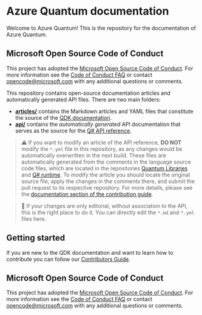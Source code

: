 # Azure Quantum documentation

Welcome to Azure Quantum! This is the repository for the documentation of Azure Quantum.

## Microsoft Open Source Code of Conduct
This project has adopted the [Microsoft Open Source Code of Conduct](https://opensource.microsoft.com/codeofconduct/).
For more information see the [Code of Conduct FAQ](https://opensource.microsoft.com/codeofconduct/faq/) or contact [opencode@microsoft.com](mailto:opencode@microsoft.com) with any additional questions or comments. 

This repository contains open-source documentation articles and automatically generated API files.  There are two main folders:
- **[articles/](./articles)** contains the Markdown articles and YAML files that constitute the source of the [QDK documentation](https://docs.microsoft.com/azure/quantum/).
- **[api/](./api)** contains the *automatically generated* API documentation that serves as the source for the [Q# API reference](https://docs.microsoft.com/qsharp/api/?view=qsharp-preview).

> :warning: If you want to modify an article of the API reference, **DO NOT** modify the `*.yml` file in this repository, as any changes would be automatically overwritten in the next build. These files are automatically generated from the comments in the language source code files, which are located in the repositories [Quantum Libraries](https://github.com/microsoft/QuantumLibraries) and [Q# runtime](https://github.com/microsoft/qsharp-runtime). To modify the article you should locate the original source file, apply the changes in the comments there, and submit the pull request to its respective repository.
> For more details, please see the [documentation section of the contribution guide](https://docs.microsoft.com/quantum/contributing/docs).

> :pencil: If your changes are only editorial, without association to the API, this is the right place to do it. You can directly edit 
> the `*.md` and `*.yml` files here.
## Getting started
If you are new to the QDK documentation and want to learn how to contribute you can follow our [Contributors Guide](https://docs.microsoft.com/azure/quantum/contributing-overview).

## Microsoft Open Source Code of Conduct
This project has adopted the [Microsoft Open Source Code of Conduct](https://opensource.microsoft.com/codeofconduct/).
For more information see the [Code of Conduct FAQ](https://opensource.microsoft.com/codeofconduct/faq/) or contact [opencode@microsoft.com](mailto:opencode@microsoft.com) with any additional questions or comments.
